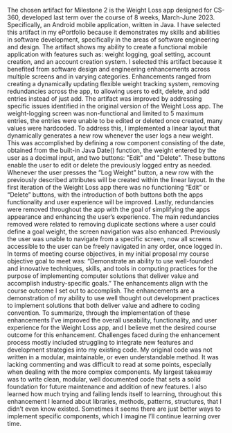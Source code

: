 The chosen artifact for Milestone 2 is the Weight Loss app designed for CS-360, developed last term over the course of 8 weeks, March-June 2023. Specifically, an Android mobile application, written in Java.
I have selected this artifact in my ePortfolio because it demonstrates my skills and abilities in software development, specifically in the areas of software engineering and design. The artifact shows my ability to create a functional mobile application with features such as: weight logging, goal setting, account creation, and an account creation system.
	I selected this artifact because it benefited from software design and engineering enhancements across multiple screens and in varying categories. Enhancements ranged from creating a dynamically updating flexible weight tracking system, removing redundancies across the app, to allowing users to edit, delete, and add entries instead of just add.
The artifact was improved by addressing specific issues identified in the original version of the Weight Loss app. The weight-logging screen was non-functional and limited to 5 maximum entries, the entries were unable to be edited or deleted once created, many values were hardcoded. 
To address this, I implemented a linear layout that dynamically generates a new row whenever the user logs a new weight. This was accomplished by defining a row component consisting of the date, obtained from the built-in Java Date() function, the weight entered by the user as a decimal input, and two buttons: "Edit" and "Delete". These buttons enable the user to edit or delete the previously logged entry as needed. Whenever the user presses the “Log Weight” button, a new row with the previously described attributes will be created within the linear layout. In the first iteration of the Weight Loss app there was no functioning “Edit” or “Delete” buttons, with the introduction of both buttons both the apps functionality and user experience will be improved.
Lastly, redundancies were removed throughout the app with the goal of simplifying the apps appearance and enhancing the user’s experience. The main redundancies removed were related to removing duplicate sections where a user could define a goal weight, the screen navigation was also enhanced. Previously the user was unable to navigate from a specific screen, now all screens accessible to the user can be freely navigated in any order, once logged in.
In terms of meeting course objectives, in my initial proposal my course objective goal to meet was:
 “Demonstrate an ability to use well-founded and innovative techniques, skills, and tools in computing practices for the purpose of implementing computer solutions that deliver value and accomplish industry-specific goals.”
The enhancements align with the course outcome I set out to accomplish. The enhancements are a demonstration of my ability to use well thought out development practices to implement solutions that both deliver value and adhere to coding convention. To summarize, through the implementation of these enhancements I’ve improved the overall useability, functionality, and user experience for the Weight Loss app, and I believe met the desired course outcome for this enhancement.
Challenges faced during the enhancement process mostly included struggling to integrate new features and development strategies into my existing code. My original code was not written in a modular, maintainable, or even understandable method. It was lacking commenting and was difficult to read at some points, especially when dealing with the more complex components. My largest takeaway was to write clean, modular, well documented code that sets a solid foundation for future maintenance and addition of new features.
I also learned how much trying and failing lends itself to learning, throughout this enhancement I learned about libraries, methods, patterns, structures, that I didn’t even know existed. Sometimes it seems there are just better ways to implement specific components, which I imagine I’ll continue learning over time.
